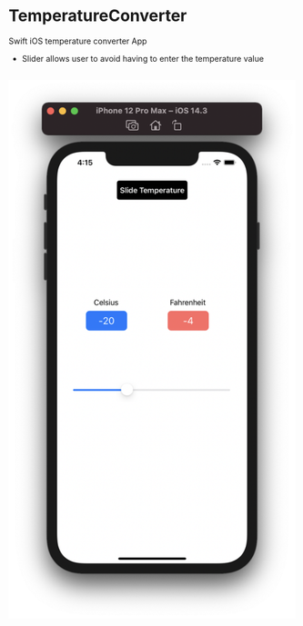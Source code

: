 # TemperatureConverter
Swift iOS temperature converter App

- Slider allows user to avoid having to enter the temperature value


![1](https://github.com/pandyama/TemperatureConverter/blob/master/Screenshot.png)
---

